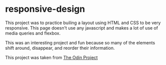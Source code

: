 # responsive-design

This project was to practice builing a layout using HTML and CSS to be very responsive. This page doesn't use any javascript and makes a lot of use of media queries and flexbox.

This was an interesting project and fun because so many of the elements shift around, disappear, and reorder their information.

This project was taken from [The Odin Project](https://www.theodinproject.com/paths/full-stack-javascript/courses/html-and-css/lessons/building-with-responsive-design)
